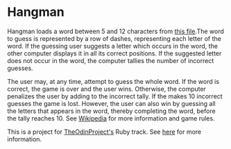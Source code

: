 # Hangman

Hangman loads a word between 5 and 12 characters from [this file](http://scrapmaker.com/view/twelve-dicts/5desk.txt).The word to guess is represented by a row of dashes, representing each letter of the word. If the guessing user suggests a letter which occurs in the word, the other computer displays it in all its correct positions. If the suggested letter does not occur in the word, the computer tallies the number of incorrect guesses.

The user may, at any time, attempt to guess the whole word. If the word is correct, the game is over and the user wins. Otherwise, the computer penalizes the user by adding to the incorrect tally. If the makes 10 incorrect guesses the game is lost. However, the user can also win by guessing all the letters that appears in the word, thereby completing the word, before the tally reaches 10. See [Wikipedia](http://www.theodinproject.com/courses/ruby-programming/lessons/file-i-o-and-serialization?ref=lc-pb) for more information and game rules.

This is a project for [TheOdinProject's](http://www.theodinproject.com) Ruby track. See [here](http://www.theodinproject.com/courses/ruby-programming/lessons/file-i-o-and-serialization?ref=lc-pb) for more information.


